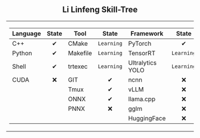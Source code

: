 ## <div align="center">Li Linfeng Skill-Tree </div> 
<div align="center">
<table>
  <tr>
    <td>
      <div>
        
| Language  | State   | Tool     | State     | Framework           | State     |
|-----------|:----------:|----------|:------------:|---------------------|:------------:|
| C++       | ✔︎        | CMake    | ```Learning``` | PyTorch             | ✔︎         |
| Python    | ✔︎        | Makefile | ```Learning``` | TensorRT            | ```Learning``` |
| Shell     | ✔︎        | trtexec  | ```Learning``` | Ultralytics YOLO    | ```Learning``` |
| CUDA      | ❌       | GIT      | ✔︎         | ncnn                | ❌         |
|           |          | Tmux     | ✔︎         | vLLM                | ❌         |
|           |          | ONNX     | ✔︎         | llama.cpp           | ❌         |
|           |          | PNNX     | ❌        | gglm                | ❌         |
|           |          |      |         | HuggingFace                 | ❌         |
 </div> 
    </td>
    <td>
    <img src="https://github-readme-stats.vercel.app/api/top-langs/?username=akira4O4&layout=donut-vertical&theme=vue-dark" align="center" />
   </td>
  </tr>
</table>
 </div> 


